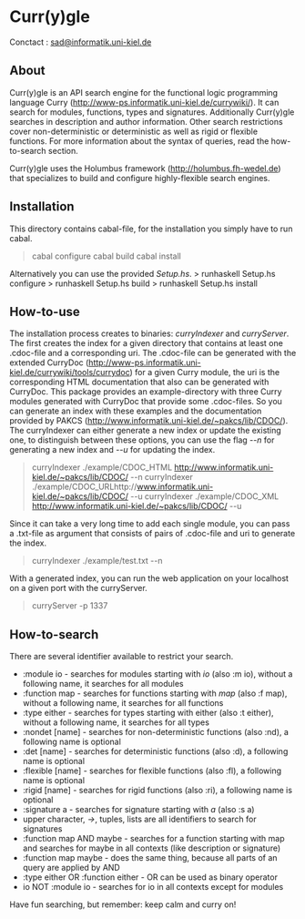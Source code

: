 Curr(y)gle
===========

Conctact : sad@informatik.uni-kiel.de

About
------

Curr(y)gle is an API search engine for the functional logic
programming language Curry
(http://www-ps.informatik.uni-kiel.de/currywiki/).  It can search for
modules, functions, types and signatures. Additionally Curr(y)gle
searches in description and author information.  Other search
restrictions cover non-deterministic or deterministic as well as rigid
or flexible functions.  For more information about the syntax of
queries, read the how-to-search section.

Curr(y)gle uses the Holumbus framework (http://holumbus.fh-wedel.de)
that specializes to build and configure highly-flexible search
engines.


Installation
-------------

This directory contains cabal-file, for the installation you simply
have to run cabal.

> cabal configure cabal build cabal install

Alternatively you can use the provided *Setup.hs*.  > runhaskell
Setup.hs configure > runhaskell Setup.hs build > runhaskell Setup.hs
install


How-to-use
-----------

The installation process creates to binaries: *curryIndexer* and
*curryServer*.  The first creates the index for a given directory that
contains at least one .cdoc-file and a corresponding uri. The
.cdoc-file can be generated with the extended CurryDoc
(http://www-ps.informatik.uni-kiel.de/currywiki/tools/currydoc) for a
given Curry module, the uri is the corresponding HTML documentation
that also can be generated with CurryDoc.  This package provides an
example-directory with three Curry modules generated with CurryDoc
that provide some .cdoc-files. So you can generate an index with these
examples and the documentation provided by PAKCS
(http://www.informatik.uni-kiel.de/~pakcs/lib/CDOC/).  The
curryIndexer can either generate a new index or update the existing
one, to distinguish between these options, you can use the flag *--n*
for generating a new index and *--u* for updating the index.

> curryIndexer ./example/CDOC_HTML http://www.informatik.uni-kiel.de/~pakcs/lib/CDOC/ --n 
> curryIndexer ./example/CDOC_URLhttp://www.informatik.uni-kiel.de/~pakcs/lib/CDOC/ --u 
curryIndexer ./example/CDOC_XML http://www.informatik.uni-kiel.de/~pakcs/lib/CDOC/ --u

Since it can take a very long time to add each single module, you can
pass a .txt-file as argument that consists of pairs of .cdoc-file and
uri to generate the index.

> curryIndexer ./example/test.txt --n

With a generated index, you can run the web application on your
localhost on a given port with the curryServer.

> curryServer -p 1337


How-to-search
--------------

There are several identifier available to
restrict your search.

* :module io - searches for modules starting with _io_ (also :m io), without a following name, it searches for all modules
* :function map - searches for functions starting with _map_ (also :f map), without a following name, it searches for all functions
* :type either - searches for types starting with either (also :t either), without a following name, it searches for all types
* :nondet [name] - searches for non-deterministic functions (also :nd), a following name is optional
* :det [name] - searches for deterministic functions (also :d), a following name is optional
* :flexible [name] - searches for flexible functions (also :fl), a following name is optional
* :rigid [name] - searches for rigid functions (also :ri), a following name is optional
* :signature a - searches for signature starting with _a_ (also :s a)
* upper character, _->_, tuples, lists are all identifiers to search for signatures
* :function map AND maybe - searches for a function starting with map and searches for maybe in all contexts (like description or signature)
* :function map maybe - does the same thing, because all parts of an query are applied by AND
* :type either OR :function either - OR can be used as binary operator
* io NOT :module io - searches for io in all contexts except for modules


Have fun searching, but remember: keep calm and curry on!
